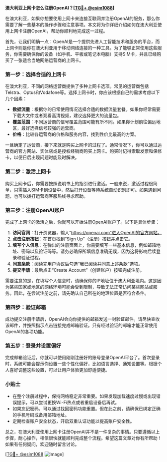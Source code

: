 **澳大利亚上网卡怎么注册OpenAI？[[TG💪+ @esim1088](https://t.me/s/esim1088)]**

在澳大利亚，如果你想要使用上网卡来连接互联网并注册OpenAI的服务，那么你需要了解一些基本的操作步骤和注意事项。本文将为你详细介绍如何在澳大利亚使用上网卡注册OpenAI，帮助你顺利地完成这一过程。

首先，让我们明确一点：OpenAI是一个提供先进人工智能技术和服务的平台，而上网卡则是你在澳大利亚用于移动网络连接的一种工具。为了能够正常使用这些服务，你需要确保你的设备（如手机、平板或笔记本电脑）支持SIM卡，并且已经购买了一张适合当地网络运营商的上网卡。

### 第一步：选择合适的上网卡

在澳大利亚，不同的网络运营商提供了多种上网卡选项。常见的运营商包括Telstra、Optus和Vodafone等。选择上网卡时，你应该根据自己的需求考虑以下几个因素：

- **数据流量**：根据你的日常使用情况选择合适的数据流量套餐。如果你经常需要下载大文件或者观看高清视频，建议选择更大的流量包。
- **覆盖范围**：不同运营商的信号覆盖范围可能有所不同。如果你计划前往偏远地区，最好选择信号较强的运营商。
- **价格**：比较各运营商的价格和服务内容，找到性价比最高的方案。

一旦确定了运营商，接下来就是购买上网卡的过程了。通常情况下，你可以通过运营商的官方网站、实体店或是授权经销商购买上网卡。购买时记得索取发票和保修卡，以便日后出现问题时能及时解决。

### 第二步：激活上网卡

购买上网卡后，你需要按照说明书上的指引进行激活。一般来说，激活过程很简单，只需插入SIM卡到设备中，然后打开设备等待系统自动识别即可。如果遇到问题，也可以拨打运营商客服热线寻求帮助。

### 第三步：注册OpenAI账户

完成了上网卡的激活之后，你就可以开始注册OpenAI账户了。以下是具体步骤：

1. **访问官网**：打开浏览器，输入“https://openai.com”进入OpenAI的官方网站。
2. **点击注册按钮**：在首页找到“Sign Up”（注册）按钮并点击它。
3. **填写个人信息**：在弹出的注册页面上，你需要填写一些基本信息，例如邮箱地址、密码以及验证码等。请务必确保所填信息准确无误，因为这将影响后续登录和验证过程。
4. **同意条款**：阅读完用户协议后勾选“我已阅读并同意上述条款”选项。
5. **提交申请**：最后点击“Create Account”（创建账户）按钮完成注册。

需要注意的是，在填写个人信息时，请确保你的IP地址位于澳大利亚境内。这是因为某些国家或地区的网络环境可能会受到限制，导致无法正常访问某些网站或服务。因此，在尝试注册之前，请先确认自己所在的地理位置是否符合条件。

### 第四步：验证邮箱

成功提交注册申请后，OpenAI会向你提供的邮箱发送一封验证邮件。请尽快查收该邮件，并按照指示点击链接完成邮箱验证。只有经过验证的邮箱才能正常使用OpenAI的各项功能。

### 第五步：登录并设置偏好

完成邮箱验证后，你就可以使用刚刚注册好的账号登录OpenAI平台了。首次登录时，系统可能会提示你设置一些个性化偏好，比如语言选择、通知设置等。根据个人喜好调整这些设置，可以让用户体验更加舒适便捷。

### 小贴士

- 在整个注册过程中，保持网络稳定非常重要。如果发现加载速度过慢或出现错误提示，可以尝试更换Wi-Fi热点或者重启设备后再试。
- 如果忘记密码，可以通过找回密码功能重置。但在此之前，请确保已绑定正确的手机号码或备用邮箱地址。
- 定期检查账户安全状态，开启双重认证功能以提高账户安全性。

总之，在澳大利亚使用上网卡注册OpenAI并不是一件复杂的事情。只要遵循以上步骤，耐心操作，相信很快就能顺利完成整个流程。希望这篇文章对你有所帮助！如果有任何疑问，欢迎随时留言讨论。

[[TG💪+ @esim1088](https://t.me/s/esim1088) ![Image](https://i.postimg.cc/4NQfJmqS/Snipaste-2025-05-13-00-14-12.png)]